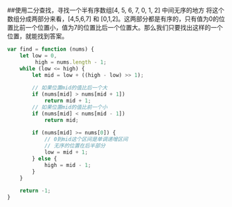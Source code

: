 ##使用二分查找，寻找一个半有序数组[4, 5, 6, 7, 0, 1, 2] 中间无序的地方
将这个数组分成两部分来看，[4,5,6,7] 和 [0,1,2]。这两部分都是有序的，只有值为0的位置比前一个位置小，值为7的位置比后一个位置大。那么我们只要找出这样的一个位置，就能找到答案。

```javascript
var find = function (nums) {
	let low = 0,
		 high = nums.length - 1;
	while (low <= high) {
		let mid = low + ((high - low) >> 1);
		
		// 如果位置mid的值比后一个大
		if (nums[mid] > nums[mid + 1])
			return mid + 1;
		// 如果位置mid的值比前一个小
		if (nums[mid] < nums[mid - 1])
			return mid;
			
		if (nums[mid] >= nums[0]) {
			// 0到mid这个区间是单调递增区间
			// 无序的位置在后半部分
			low = mid + 1;
		} else {
			high = mid - 1;
		}
	}
	
	return -1;
}
```